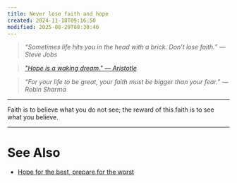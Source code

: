 ```yaml
---
title: Never lose faith and hope
created: 2024-11-18T09:16:50
modified: 2025-08-29T08:30:46
---
```


> _“Sometimes life hits you in the head with a brick. Don’t lose faith.” — Steve Jobs_

> _["Hope is a waking dream." — Aristotle](https://www.goodreads.com/quotes/3987-hope-is-a-waking-dream)_

> _“For your life to be great, your faith must be bigger than your fear.” — Robin Sharma_

---

Faith is to believe what you do not see; the reward of this faith is to see what you believe.

---

# See Also

* [Hope for the best, prepare for the worst](hope-for-the-best-prepare-for-the-worst.md)
